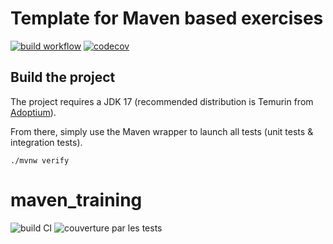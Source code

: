 # Template for Maven based exercises

[![build workflow](https://github.com/lernejo/maven_starter_template/actions/workflows/build.yml/badge.svg)](https://github.com/lernejo/maven_starter_template/actions)
[![codecov](https://codecov.io/gh/lernejo/maven_starter_template/branch/main/graph/badge.svg)](https://codecov.io/gh/lernejo/maven_starter_template)

## Build the project

The project requires a JDK 17 (recommended distribution is Temurin from [Adoptium](https://adoptium.net/)).

From there, simply use the Maven wrapper to launch all tests (unit tests & integration tests).

`./mvnw verify`

# maven_training

![build CI](https://github.com/<Jennyyyfer>/<maven_training>/actions/workflows/<Build>/badge.svg)
![couverture par les tests](https://codecov.io/gh/<Jennyyyfer>/<maven_trainingt>/settings/badge)
